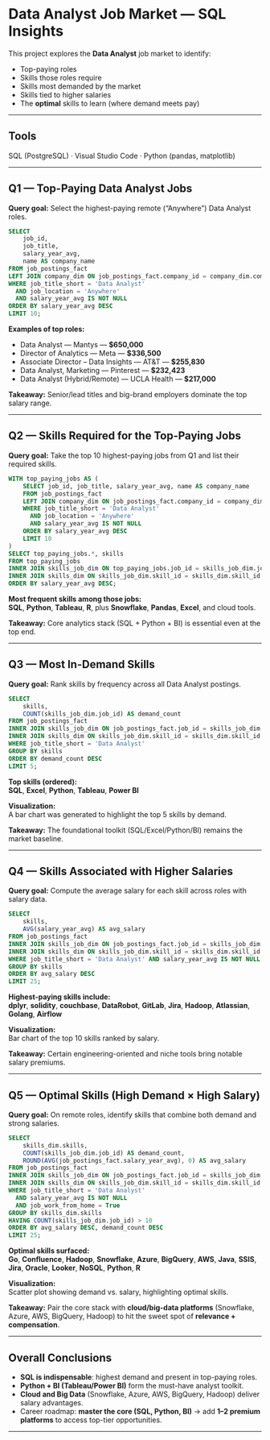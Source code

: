 # Data Analyst Job Market — SQL Insights

This project explores the **Data Analyst** job market to identify:
- Top-paying roles  
- Skills those roles require  
- Skills most demanded by the market  
- Skills tied to higher salaries  
- The **optimal** skills to learn (where demand meets pay)

---

## Tools
SQL (PostgreSQL) · Visual Studio Code · Python (pandas, matplotlib)

---

## Q1 — Top-Paying Data Analyst Jobs
**Query goal:** Select the highest-paying remote (“Anywhere”) Data Analyst roles.

```sql
SELECT
    job_id,
    job_title,
    salary_year_avg,
    name AS company_name
FROM job_postings_fact
LEFT JOIN company_dim ON job_postings_fact.company_id = company_dim.company_id
WHERE job_title_short = 'Data Analyst'
  AND job_location = 'Anywhere'
  AND salary_year_avg IS NOT NULL
ORDER BY salary_year_avg DESC
LIMIT 10;
```

**Examples of top roles:**  
- Data Analyst — Mantys — **$650,000**  
- Director of Analytics — Meta — **$336,500**  
- Associate Director – Data Insights — AT&T — **$255,830**  
- Data Analyst, Marketing — Pinterest — **$232,423**  
- Data Analyst (Hybrid/Remote) — UCLA Health — **$217,000**  

**Takeaway:** Senior/lead titles and big-brand employers dominate the top salary range.

---

## Q2 — Skills Required for the Top-Paying Jobs
**Query goal:** Take the top 10 highest-paying jobs from Q1 and list their required skills.

```sql
WITH top_paying_jobs AS (
    SELECT job_id, job_title, salary_year_avg, name AS company_name
    FROM job_postings_fact
    LEFT JOIN company_dim ON job_postings_fact.company_id = company_dim.company_id
    WHERE job_title_short = 'Data Analyst'
      AND job_location = 'Anywhere'
      AND salary_year_avg IS NOT NULL
    ORDER BY salary_year_avg DESC
    LIMIT 10
)
SELECT top_paying_jobs.*, skills
FROM top_paying_jobs
INNER JOIN skills_job_dim ON top_paying_jobs.job_id = skills_job_dim.job_id
INNER JOIN skills_dim ON skills_job_dim.skill_id = skills_dim.skill_id
ORDER BY salary_year_avg DESC;
```

**Most frequent skills among those jobs:**  
**SQL**, **Python**, **Tableau**, **R**, plus **Snowflake**, **Pandas**, **Excel**, and cloud tools.

**Takeaway:** Core analytics stack (SQL + Python + BI) is essential even at the top end.

---

## Q3 — Most In-Demand Skills
**Query goal:** Rank skills by frequency across all Data Analyst postings.

```sql
SELECT 
    skills,
    COUNT(skills_job_dim.job_id) AS demand_count
FROM job_postings_fact
INNER JOIN skills_job_dim ON job_postings_fact.job_id = skills_job_dim.job_id
INNER JOIN skills_dim ON skills_job_dim.skill_id = skills_dim.skill_id
WHERE job_title_short = 'Data Analyst'
GROUP BY skills
ORDER BY demand_count DESC
LIMIT 5;
```

**Top skills (ordered):**  
**SQL**, **Excel**, **Python**, **Tableau**, **Power BI**  

**Visualization:**  
A bar chart was generated to highlight the top 5 skills by demand.

**Takeaway:** The foundational toolkit (SQL/Excel/Python/BI) remains the market baseline.

---

## Q4 — Skills Associated with Higher Salaries
**Query goal:** Compute the average salary for each skill across roles with salary data.

```sql
SELECT 
    skills,
    AVG(salary_year_avg) AS avg_salary
FROM job_postings_fact
INNER JOIN skills_job_dim ON job_postings_fact.job_id = skills_job_dim.job_id
INNER JOIN skills_dim ON skills_job_dim.skill_id = skills_dim.skill_id
WHERE job_title_short = 'Data Analyst' AND salary_year_avg IS NOT NULL
GROUP BY skills
ORDER BY avg_salary DESC
LIMIT 25;
```

**Highest-paying skills include:**  
**dplyr**, **solidity**, **couchbase**, **DataRobot**, **GitLab**, **Jira**, **Hadoop**, **Atlassian**, **Golang**, **Airflow**  

**Visualization:**  
Bar chart of the top 10 skills ranked by salary.

**Takeaway:** Certain engineering-oriented and niche tools bring notable salary premiums.

---

## Q5 — Optimal Skills (High Demand × High Salary)
**Query goal:** On remote roles, identify skills that combine both demand and strong salaries.

```sql
SELECT
    skills_dim.skills,
    COUNT(skills_job_dim.job_id) AS demand_count,
    ROUND(AVG(job_postings_fact.salary_year_avg), 0) AS avg_salary
FROM job_postings_fact
INNER JOIN skills_job_dim ON job_postings_fact.job_id = skills_job_dim.job_id
INNER JOIN skills_dim ON skills_job_dim.skill_id = skills_dim.skill_id
WHERE job_title_short = 'Data Analyst'
  AND salary_year_avg IS NOT NULL
  AND job_work_from_home = True
GROUP BY skills_dim.skills
HAVING COUNT(skills_job_dim.job_id) > 10
ORDER BY avg_salary DESC, demand_count DESC
LIMIT 25;
```

**Optimal skills surfaced:**  
**Go**, **Confluence**, **Hadoop**, **Snowflake**, **Azure**, **BigQuery**, **AWS**, **Java**, **SSIS**, **Jira**, **Oracle**, **Looker**, **NoSQL**, **Python**, **R**  

**Visualization:**  
Scatter plot showing demand vs. salary, highlighting optimal skills.

**Takeaway:** Pair the core stack with **cloud/big-data platforms** (Snowflake, Azure, AWS, BigQuery, Hadoop) to hit the sweet spot of **relevance + compensation**.

---

## Overall Conclusions
- **SQL is indispensable**: highest demand and present in top-paying roles.  
- **Python + BI (Tableau/Power BI)** form the must-have analyst toolkit.  
- **Cloud and Big Data** (Snowflake, Azure, AWS, BigQuery, Hadoop) deliver salary advantages.  
- Career roadmap: **master the core (SQL, Python, BI)** → add **1–2 premium platforms** to access top-tier opportunities.

---
